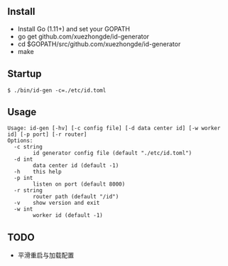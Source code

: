 ## Install
- Install Go (1.11+) and set your GOPATH
- go get github.com/xuezhongde/id-generator
- cd $GOPATH/src/github.com/xuezhongde/id-generator
- make

## Startup
```
$ ./bin/id-gen -c=./etc/id.toml 
```

## Usage
```
Usage: id-gen [-hv] [-c config file] [-d data center id] [-w worker id] [-p port] [-r router]
Options:
  -c string
    	id generator config file (default "./etc/id.toml")
  -d int
    	data center id (default -1)
  -h	this help
  -p int
    	listen on port (default 8000)
  -r string
    	router path (default "/id")
  -v	show version and exit
  -w int
    	worker id (default -1)
```

## TODO
- 平滑重启与加载配置